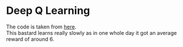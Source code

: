 # Deep Q Learning  
The code is taken from [here](https://github.com/lazyprogrammer/machine_learning_examples).  
This bastard learns really slowly as in one whole day it got an average reward of around 6.  

